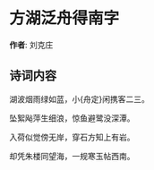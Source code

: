 # 方湖泛舟得南字

**作者**: 刘克庄

## 诗词内容

湖波烟雨绿如蓝，小{舟定}闲携客二三。

坠絮飐萍生细浪，惊鱼避鹭没深潭。

入荷似觉傍无岸，穿石方知上有岩。

却凭朱楼同望海，一规寒玉帖西南。

